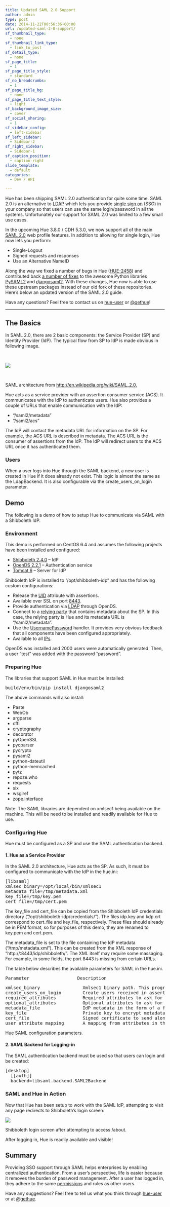 ```yaml
---
title: Updated SAML 2.0 Support
author: admin
type: post
date: 2014-11-22T00:56:36+00:00
url: /updated-saml-2-0-support/
sf_thumbnail_type:
  - none
sf_thumbnail_link_type:
  - link_to_post
sf_detail_type:
  - none
sf_page_title:
  - 1
sf_page_title_style:
  - standard
sf_no_breadcrumbs:
  - 1
sf_page_title_bg:
  - none
sf_page_title_text_style:
  - light
sf_background_image_size:
  - cover
sf_social_sharing:
  - 1
sf_sidebar_config:
  - left-sidebar
sf_left_sidebar:
  - Sidebar-2
sf_right_sidebar:
  - Sidebar-1
sf_caption_position:
  - caption-right
slide_template:
  - default
categories:
  - Dev / API

---
```

Hue has been shipping SAML 2.0 authentication for quite some time. SAML 2.0 is an alternative to [LDAP][1] which lets you provide [single sign on][2] (SSO) in your company so that users can use the same login/password in all the systems. Unfortunately our support for SAML 2.0 was limited to a few small use cases.

In the upcoming Hue 3.8.0 / CDH 5.3.0, we now support all of the main [SAML 2.0][3] web profile features. In addition to allowing for single login, Hue now lets you perform:

  * Single-Logout
  * Signed requests and responses
  * Use an Alternative NameID

Along the way we fixed a number of bugs in Hue ([HUE-2458][4]) and contributed back [a number of fixes][5] to the awesome Python libraries [PySAML2][6] and [djangosaml2][7]. With these changes, Hue now is able to use these upstream packages instead of our old fork of these repositories. Here’s below an updated version of the SAML 2.0 guide.

Have any questions? Feel free to contact us on [hue-user][8] or [@gethue][9]!

* * *

## **The Basics**

In SAML 2.0, there are 2 basic components: the Service Provider (SP) and Identity Provider (IdP). The typical flow from SP to IdP is made obvious in following image.

&nbsp;

[<img src="https://cdn.gethue.com/uploads/2014/11/WHL7QgcaoXi8PB71tkNHeqFSin4UzdPtvJdcX6-YauDxnP3tlTzUpDXM-RkO6twS07JEH1Xka1F-OfodIjCSr2E7ueyKRxb0tL8tHq0njdh1_ecoVYDv9min.png"  />][10]

&nbsp;

SAML architecture from <http://en.wikipedia.org/wiki/SAML_2.0.>

Hue acts as a service provider with an assertion consumer service (ACS). It communicates with the IdP to authenticate users. Hue also provides a couple of URLs that enable communication with the IdP:

  * “/saml2/metadata”
  * “/saml2/acs”

The IdP will contact the metadata URL for information on the SP. For example, the ACS URL is described in metadata. The ACS URL is the consumer of assertions from the IdP. The IdP will redirect users to the ACS URL once it has authenticated them.

### **Users**

When a user logs into Hue through the SAML backend, a new user is created in Hue if it does already not exist. This logic is almost the same as the LdapBackend. It is also configurable via the create_users_on_login parameter.

## **Demo**

The following is a demo of how to setup Hue to communicate via SAML with a Shibboleth IdP.

### **Environment**

This demo is performed on CentOS 6.4 and assumes the following projects have been installed and configured:

  * [Shibboleth 2.4.0][11] – IdP
  * [OpenDS 2.2.1][12] – Authentication service
  * [Tomcat 6][13] – Server for IdP

Shibboleth IdP is installed to “/opt/shibboleth-idp” and has the following custom configurations:

  * Release the [UID][14] attribute with assertions.
  * Available over SSL on port [8443][15].
  * Provide authentication via [LDAP][16] through OpenDS.
  * Connect to a [relying party][17] that contains metadata about the SP. In this case, the relying party is Hue and its metadata URL is “/saml2/metadata”.
  * Use the [UsernamePassword][18] handler. It provides very obvious feedback that all components have been configured appropriately.
  * Available to all [IPs][19].

OpenDS was installed and 2000 users were automatically generated. Then, a user “test” was added with the password “password”.

### **Preparing Hue**

The libraries that support SAML in Hue must be installed:

<pre>build/env/bin/pip install djangosaml2</pre>

The above commands will also install:

  * Paste
  * WebOb
  * argparse
  * cffi
  * cryptography
  * decorator
  * pyOpenSSL
  * pycparser
  * pycrypto
  * pysaml2
  * python-dateutil
  * python-memcached
  * pytz
  * repoze.who
  * requests
  * six
  * wsgiref
  * zope.interface

Note: The SAML libraries are dependent on xmlsec1 being available on the machine. This will be need to be installed and readily available for Hue to use.

### **Configuring Hue**

Hue must be configured as a SP and use the SAML authentication backend.

#### **1. Hue as a Service Provider**

In the SAML 2.0 architecture, Hue acts as the SP. As such, it must be configured to communicate with the IdP in the hue.ini:

<pre>[libsaml]
xmlsec_binary=/opt/local/bin/xmlsec1
metadata_file=/tmp/metadata.xml
key_file=/tmp/key.pem
cert_file=/tmp/cert.pem</pre>

The key_file and cert_file can be copied from the Shibboleth IdP credentials directory (“/opt/shibboleth-idp/credentials/”). The files idp.key and kdp.crt correspond to cert_file and key_file, respectively. These files should already be in PEM format, so for purposes of this demo, they are renamed to key.pem and cert.pem.

The metadata_file is set to the file containing the IdP metadata (“/tmp/metadata.xml”). This can be created from the XML response of “http://<SHIBBOLETH HOST>:8443/idp/shibboleth/”. The XML itself may require some massaging. For example, in some fields, the port 8443 is missing from certain URLs.

The table below describes the available parameters for SAML in the hue.ini.

<pre>Parameter                  Description</pre>

<pre>xmlsec_binary                Xmlsec1 binary path. This program should be executable by the user running Hue.
create_users_on_login        Create users received in assertion response upon successful authentication and login.
required_attributes          Required attributes to ask for from IdP.
optional_attributes          Optional attributes to ask for from IdP.
metadata_file                IdP metadata in the form of a file. This is generally an XML file containing metadata that the Identity Provider generates.
key_file                     Private key to encrypt metadata with.
cert_file                    Signed certificate to send along with encrypted metadata.
user_attribute_mapping       A mapping from attributes in the response from the IdP to django user attributes.</pre>

Hue SAML configuration parameters.

#### **2. SAML Backend for Logging-in**

The SAML authentication backend must be used so that users can login and be created:

<pre>[desktop]
  [[auth]]
  backend=libsaml.backend.SAML2Backend</pre>

### **SAML and Hue in Action**

Now that Hue has been setup to work with the SAML IdP, attempting to visit any page redirects to Shibboleth’s login screen:

[<img src="https://cdn.gethue.com/uploads/2014/11/GwmNGDewG9NVYixw20Nu8vudVgaMkSKkmDGunCmyv-blzp1k6UHMHuEMGUeRHMu2LyMFQfzDjL50t6trylgTkPWLRpAr6-dMLv5f8gzjXuBwc6kMeysMnnSL.png"  />][20]

Shibboleth login screen after attempting to access /about.

After logging in, Hue is readily available and visible!

## **Summary**

Providing SSO support through SAML helps enterprises by enabling centralized authentication. From a user’s perspective, life is easier because it removes the burden of password management. After a user has logged in, they adhere to the same [permissions][21] and rules as other users.

Have any suggestions? Feel free to tell us what you think through [hue-user][22] or at [@gethue][23].

 [1]: https://gethue.com/how-ldap-and-saml-integration-with-hue-work/
 [2]: https://gethue.com/single-sign-on-in-hue-with-twitter-and-oauth/ "single sign-on"
 [3]: http://en.wikipedia.org/wiki/Security_Assertion_Markup_Language
 [4]: https://issues.cloudera.org/browse/HUE-2458
 [5]: https://issues.cloudera.org/browse/HUE-2458?focusedCommentId=25115&page=com.atlassian.jira.plugin.system.issuetabpanels:comment-tabpanel#comment-25115
 [6]: https://github.com/rohe/pysaml2
 [7]: https://bitbucket.org/lgs/djangosaml2
 [8]: https://groups.google.com/a/cloudera.org/forum/?fromgroups#!forum/hue-user
 [9]: https://twitter.com/gethue
 [10]: https://cdn.gethue.com/uploads/2014/11/WHL7QgcaoXi8PB71tkNHeqFSin4UzdPtvJdcX6-YauDxnP3tlTzUpDXM-RkO6twS07JEH1Xka1F-OfodIjCSr2E7ueyKRxb0tL8tHq0njdh1_ecoVYDv9min.png
 [11]: http://shibboleth.net/
 [12]: http://opends.java.net/
 [13]: http://tomcat.apache.org/download-60.cgi
 [14]: https://github.com/romainr/hadoop-tutorials-examples/blob/master/hue-saml/shibboleth-conf/attribute-filter.xml#L26
 [15]: https://github.com/romainr/hadoop-tutorials-examples/blob/master/hue-saml/tomcat6-conf/server.xml#L94
 [16]: https://github.com/romainr/hadoop-tutorials-examples/blob/master/hue-saml/shibboleth-conf/login.config#L25
 [17]: https://github.com/romainr/hadoop-tutorials-examples/blob/master/hue-saml/shibboleth-conf/relying-party.xml#L83
 [18]: https://github.com/romainr/hadoop-tutorials-examples/blob/master/hue-saml/shibboleth-conf/handler.xml#L134
 [19]: https://github.com/romainr/hadoop-tutorials-examples/blob/master/hue-saml/tomcat6-conf/web.xml#L117
 [20]: https://cdn.gethue.com/uploads/2014/11/GwmNGDewG9NVYixw20Nu8vudVgaMkSKkmDGunCmyv-blzp1k6UHMHuEMGUeRHMu2LyMFQfzDjL50t6trylgTkPWLRpAr6-dMLv5f8gzjXuBwc6kMeysMnnSL.png
 [21]: http://blog.cloudera.com/blog/2012/12/managing-permissions-in-hue/
 [22]: https://groups.google.com/a/cloudera.org/forum/?fromgroups#%21forum/hue-user
 [23]: https://twitter.com/gethue/
